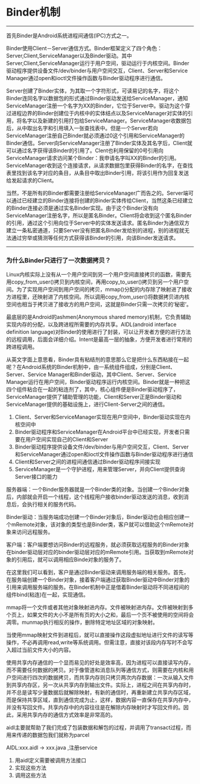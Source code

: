 # Binder机制
---

首先Binder是Android系统进程间通信(IPC)方式之一。

Binder使用Client－Server通信方式。Binder框架定义了四个角色：Server,Client,ServiceManager以及Binder驱动。其中Server,Client,ServiceManager运行于用户空间，驱动运行于内核空间。Binder驱动程序提供设备文件/dev/binder与用户空间交互，Client、Server和Service Manager通过open和ioctl文件操作函数与Binder驱动程序进行通信。

Server创建了Binder实体，为其取一个字符形式，可读易记的名字，将这个Binder连同名字以数据包的形式通过Binder驱动发送给ServiceManager，通知ServiceManager注册一个名字为XX的Binder，它位于Server中。驱动为这个穿过进程边界的Binder创建位于内核中的实体结点以及ServiceManager对实体的引用，将名字以及新建的引用打包给ServiceManager。ServiceManager收数据包后，从中取出名字和引用填入一张查找表中。但是一个Server若向ServiceManager注册自己Binder就必须通过0这个引用和ServiceManager的Binder通信。Server向ServiceManager注册了Binder实体及其名字后，Client就可以通过名字获得该Binder的引用了。Clent也利用保留的0号引用向ServiceManager请求访问某个Binder：我申请名字叫XX的Binder的引用。ServiceManager收到这个连接请求，从请求数据包里获得Binder的名字，在查找表里找到该名字对应的条目，从条目中取出Binder引用，将该引用作为回复发送给发起请求的Client。

当然，不是所有的Binder都需要注册给ServiceManager广而告之的。Server端可以通过已经建立的Binder连接将创建的Binder实体传给Client，当然这条已经建立的Binder连接必须是通过实名Binder实现。由于这个Binder没有向ServiceManager注册名字，所以是匿名Binder。Client将会收到这个匿名Binder的引用，通过这个引用向位于Server中的实体发送请求。匿名Binder为通信双方建立一条私密通道，只要Server没有把匿名Binder发给别的进程，别的进程就无法通过穷举或猜测等任何方式获得该Binder的引用，向该Binder发送请求。

---


### 为什么Binder只进行了一次数据拷贝？


Linux内核实际上没有从一个用户空间到另一个用户空间直接拷贝的函数，需要先用copy_from_user()拷贝到内核空间，再用copy_to_user()拷贝到另一个用户空间。为了实现用户空间到用户空间的拷贝，mmap()分配的内存除了映射进了接收方进程里，还映射进了内核空间。所以调用copy_from_user()将数据拷贝进内核空间也相当于拷贝进了接收方的用户空间，这就是Binder只需一次拷贝的‘秘密’。


最底层的是Android的ashmen(Anonymous shared memory)机制，它负责辅助实现内存的分配，以及跨进程所需要的内存共享。AIDL(android interface definition language)对Binder的使用进行了封装，可以让开发者方便的进行方法的远程调用，后面会详细介绍。Intent是最高一层的抽象，方便开发者进行常用的跨进程调用。

从英文字面上意思看，Binder具有粘结剂的意思那么它是把什么东西粘接在一起呢？在Android系统的Binder机制中，由一系统组件组成，分别是Client、Server、Service Manager和Binder驱动，其中Client、Server、Service Manager运行在用户空间，Binder驱动程序运行内核空间。Binder就是一种把这四个组件粘合在一起的粘连剂了，其中，核心组件便是Binder驱动程序了，ServiceManager提供了辅助管理的功能，Client和Server正是Binder驱动和ServiceManager提供的基础设施上，进行Client-Server之间的通信。

1. Client、Server和ServiceManager实现在用户空间中，Binder驱动实现在内核空间中
2. Binder驱动程序和ServiceManager在Android平台中已经实现，开发者只需要在用户空间实现自己的Client和Server
3. Binder驱动程序提供设备文件/dev/binder与用户空间交互，Client、Server和ServiceManager通过open和ioctl文件操作函数与Binder驱动程序进行通信
4. Client和Server之间的进程间通信通过Binder驱动程序间接实现
5. ServiceManager是一个守护进程，用来管理Server，并向Client提供查询Server接口的能力

服务器端：一个Binder服务器就是一个Binder类的对象。当创建一个Binder对象后，内部就会开启一个线程，这个线程用户接收binder驱动发送的消息，收到消息后，会执行相关的服务代码。

Binder驱动：当服务端成功创建一个Binder对象后，Binder驱动也会相应创建一个mRemote对象，该对象的类型也是Binder类，客户就可以借助这个mRemote对象来访问远程服务。

客户端：客户端要想访问Binder的远程服务，就必须获取远程服务的Binder对象在binder驱动层对应的binder驱动层对应的mRemote引用。当获取到mRemote对象的引用后，就可以调用相应Binde对象的服务了。

在这里我们可以看到，客户是通过Binder驱动来调用服务端的相关服务。首先，在服务端创建一个Binder对象，接着客户端通过获取Binder驱动中Binder对象的引用来调用服务端的服务。在Binder机制中正是借着Binder驱动将不同进程间的组件bind(粘连)在一起，实现通信。

mmap将一个文件或者其他对象映射进内存。文件被映射进内存。文件被映射到多个页上，如果文件的大小不是所有页的大小之和，最后一个页不被使用的空间将会凋零。munmap执行相反的操作，删除特定地址区域的对象映射。

当使用mmap映射文件到进程后，就可以直接操作这段虚拟地址进行文件的读写等操作，不必再调用read,write等系统调用。但需注意，直接对该段内存写时不会写入超过当前文件大小的内容。

使用共享内存通信的一个显而易见的好处是效率高，因为进程可以直接读写内存，而不需要任何数据的拷贝。对于像管道和消息队列等通信方式，则需要在内核和用户空间进行四次的数据拷贝，而共享内存则只拷贝两次内存数据：一次从输入文件到共享内存区，另一次从共享内存到输出文件。实际上，进程之间在共享内存时，并不总是读写少量数据后就解除映射，有新的通信时，再重新建立共享内存区域，而是保持共享区域，直到通信完成为止，这样，数据内容一直保存在共享内存中，并没有写回文件。共享内存中的内容往往是在解除内存映射时才写回文件的。因此，采用共享内存的通信方式效率是非常高的。

aidl主要就帮助了我们完成了包装数据和解包的过程，并调用了transact过程，而用来传递的数据包我们就称为parcel

AIDL:xxx.aidl -> xxx.java ,注册service

1. 用aidl定义需要被调用方法接口
2. 实现这些方法
3. 调用这些方法

